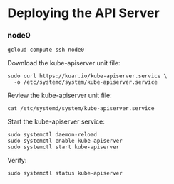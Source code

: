 # Deploying the API Server

### node0

```
gcloud compute ssh node0
```

Download the kube-apiserver unit file:

```
sudo curl https://kuar.io/kube-apiserver.service \
  -o /etc/systemd/system/kube-apiserver.service
```

Review the kube-apiserver unit file:

```
cat /etc/systemd/system/kube-apiserver.service
```

Start the kube-apiserver service:

```
sudo systemctl daemon-reload
sudo systemctl enable kube-apiserver
sudo systemctl start kube-apiserver
```

Verify:

```
sudo systemctl status kube-apiserver
```
